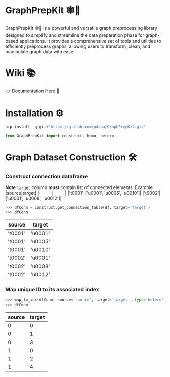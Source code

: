 # GraphPrepKit 🕸🛟
GraphPrepKit 🕸🛟 is a powerful and versatile graph preprocessing library designed to simplify and streamline the data preparation phase for graph-based applications. It provides a comprehensive set of tools and utilities to efficiently preprocess graphs, allowing users to transform, clean, and manipulate graph data with ease.

# Wiki 📚
[👉 Documentation Here 📑](https://github.com/p4zaa/GraphPrepKit/wiki)

# Installation ⚙️
```python
pip install -q git+'https://github.com/p4zaa/GraphPrepKit.git'
```
```python
from GraphPrepKit import construct, homo, hetero
```

# Graph Dataset Construction 🛠️
  ### Construct connection dataframe
  **Note** `target` column **must** contain list of connected elements. Example
  |source|target|
  |------|------|
  |'t0001'|['u0001', 'u0005', 'u0010']|
  |'t0002'|['u0001', 'u0008', 'u0012']|
  
  ```python
  >>> dfConn = construct.get_connection_table(df, target='target')
  >>> dfConn
  ```
|source|target|
|------|------|
|'t0001'|'u0001'|
|'t0001'|'u0005'|
|'t0001'|'u0010'|
|'t0002'|'u0001'|
|'t0002'|'u0008'|
|'t0002'|'u0012'|

### Map unique ID to its associated index
```python
>>> map_to_idx(dfConn, source='source', target='target', type='hetero', inplace=True)
>>> dfConn
```
|source|target|
|------|------|
|0|0|
|0|1|
|0|3|
|1|0|
|1|2|
|1|4|
